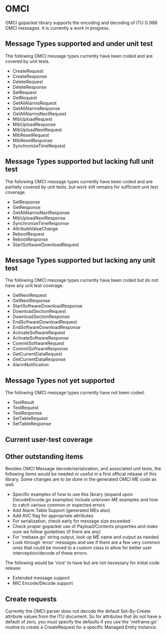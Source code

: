 # OMCI

OMCI gopacket library supports the encoding and decoding of ITU G.988 OMCI
messages. It is currently a work in progress.

## Message Types supported and under unit test
The following OMCI message types currently have been coded and are covered
by unit tests.

 - CreateRequest
 - CreateResponse
 - DeleteRequest
 - DeleteResponse
 - SetRequest
 - GetRequest
 - GetAllAlarmsRequest
 - GetAllAlarmsResponse
 - GetAllAlarmsNextRequest
 - MibUploadRequest
 - MibUploadResponse
 - MibUploadNextRequest
 - MibResetRequest
 - MibResetResponse
 - SynchronizeTimeRequest

## Message Types supported but lacking full unit test
The following OMCI message types currently have been coded and are partially covered
by unit tests, but work still remains for sufficient unit test coverage.

 - SetResponse
 - GetResponse
 - GetAllAlarmsNextResponse
 - MibUploadNextResponse
 - SynchronizeTimeResponse
 - AttributeValueChange
 - RebootRequest
 - RebootResponse
 - StartSoftwareDownloadRequest

## Message Types supported but lacking any unit test
The following OMCI message types currently have been coded but do not
have any unit test coverage.

 - GetNextRequest
 - GetNextResponse
 - StartSoftwareDownloadResponse
 - DownloadSectionRequest
 - DownloadSectionResponse
 - EndSoftwareDownloadRequest
 - EndSoftwareDownloadResponse
 - ActivateSoftwareRequest
 - ActivateSoftwareResponse
 - CommitSoftwareRequest
 - CommitSoftwareResponse
 - GetCurrentDataRequest
 - GetCurrentDataResponse
 - AlarmNotification
 
## Message Types not yet supported

The following OMCI message types currently have not been coded.

 - TestResult
 - TestRequest
 - TestResponse
 - SetTableRequest
 - SetTableResponse

## Current user-test coverage


## Other outstanding items

Besides OMCI Message decode/serialization, and associated unit tests, the following items
would be needed or useful in a first official release of this library. Some changes are
to be done in the generated OMCI ME code as well.

 - Specific examples of how to use this library (expand upon DecodeEncode.go examples)
   Include unknown ME examples and how to catch various common or expected errors
 - Add Alarm Table Support (generated MEs also)
 - Add AVC flag for appropriate attributes
 - For serialization, check early for message size exceeded
 - Check proper gopacket use of Payload/Contents properties and make sure we
   follow guidelines (if there are any)
 - For 'mebase.go' string output, look up ME name and output as needed
 - Look through 'error' messages and see if there are a few very common ones that
   could be moved to a custom class to allow for better user interception/decode of
   these errors.
 
The following would be 'nice' to have but are not necessary for initial code release
 - Extended message support
 - MIC Encode/Decode support

## Create requests
Currently the OMCI parser does not decode the default Set-By-Create attribute values
from the ITU document. So for attributes that do not have a default of zero, you must
specify the defaults if you use the 'meframe.go' routine to create a CreateRequest
for a specific Managed Entity Instance.
